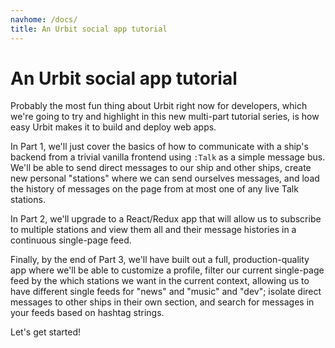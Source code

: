 ```yaml
---
navhome: /docs/
title: An Urbit social app tutorial
---
```


# An Urbit social app tutorial

Probably the most fun thing about Urbit right now for developers, which
we're going to try and highlight in this new multi-part tutorial series, is
how easy Urbit makes it to build and deploy web apps.

In Part 1, we'll just cover the basics of how to communicate with a ship's
backend from a trivial vanilla frontend using `:Talk` as a simple message bus.
We'll be able to send direct messages to our ship and other ships,
create new personal "stations" where we can send ourselves messages, and
load the history of messages on the page from at most one of any live Talk
stations.

In Part 2, we'll upgrade to a React/Redux app that will allow us to subscribe
to multiple stations and view them all and their message histories in
a continuous single-page feed.

Finally, by the end of Part 3, we'll have built out a full,
production-quality app where we'll be able to customize a profile, filter our current single-page feed by the which stations we want in the current context,
allowing us to have different single feeds for "news" and "music" and "dev";
isolate direct messages to other ships in their own section, and search for
messages in your feeds based on hashtag strings.

Let's get started!

<list/>

